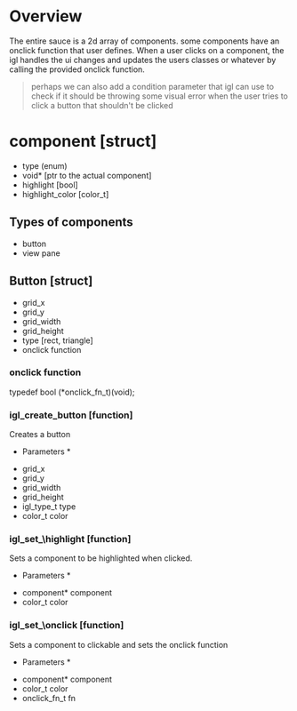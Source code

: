 # Overview
The entire sauce is a 2d array of components. some components have an onclick
function that user defines. When a user clicks on a component, the igl handles 
the ui changes and updates the users classes or whatever by calling the provided 
onclick function. 
> perhaps we can also add a condition parameter that igl can use to check if it 
should be throwing some visual error when the user tries to click a button that 
shouldn't be clicked


# component [struct]
- type (enum)
- void\* [ptr to the actual component]
- highlight [bool]
- highlight\_color [color\_t]

## Types of components
- button 
- view pane


## Button [struct]
- grid\_x
- grid\_y
- grid\_width
- grid\_height
- type [rect, triangle]
- onclick function

### onclick function
typedef bool (\*onclick\_fn\_t)(void);

### igl\_create\_button [function]
Creates a button
* Parameters *
- grid\_x
- grid\_y
- grid\_width
- grid\_height
- igl\_type\_t type 
- color\_t color

### igl\_set_\highlight [function]
Sets a component to be highlighted when clicked.
* Parameters *
- component\* component
- color\_t color

### igl\_set_\onclick [function]
Sets a component to clickable and sets the onclick function
* Parameters *
- component\* component
- color\_t color
- onclick\_fn\_t fn

# 
